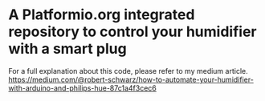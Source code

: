 # A Platformio.org integrated repository to control your humidifier with a smart plug

For a full explanation about this code, please refer to my medium article.
https://medium.com/@robert-schwarz/how-to-automate-your-humidifier-with-arduino-and-philips-hue-87c1a4f3cec6
